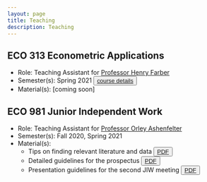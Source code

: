 ```yaml
---
layout: page
title: Teaching
description: Teaching
---
```


## ECO 313 Econometric Applications
* Role: Teaching Assistant for <a href="https://irs.princeton.edu/people/henry-farber">Professor Henry Farber</a>
* Semester(s): Spring 2021 <button type="button" class="btn btn-xs btn-default"><a href="https://registrar.princeton.edu/course-offerings/course-details?term=1214&courseid=001395">course details</a></button>
* Material(s): [coming soon]

## ECO 981 Junior Independent Work
* Role: Teaching Assistant for <a href="https://irs.princeton.edu/people/orley-c-ashenfelter">Professor Orley Ashenfelter</a>
* Semester(s): Fall 2020, Spring 2021
* Material(s):
  - Tips on finding relevant literature and data <button type="button" class="btn btn-xs btn-default"><a href="/Teaching/ECO981_tips_literature.pdf">PDF</a></button>
  - Detailed guidelines for the prospectus <button type="button" class="btn btn-xs btn-default"><a href="/Teaching/ECO981_guidelines_prospectus.pdf">PDF</a></button>
  - Presentation guidelines for the second JIW meeting <button type="button" class="btn btn-xs btn-default"><a href="/Teaching/ECO981_presentation_guidelines_2nd_meeting.pdf">PDF</a></button>
